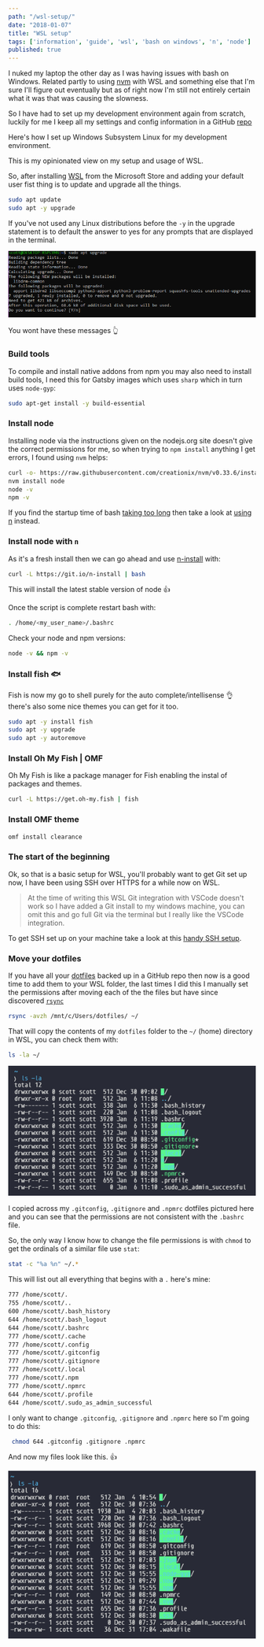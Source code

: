 ```yaml
---
path: "/wsl-setup/"
date: "2018-01-07"
title: "WSL setup"
tags: ['information', 'guide', 'wsl', 'bash on windows', 'n', 'node']
published: true
---
```


I nuked my laptop the other day as I was having issues with bash on Windows.
Related partly to using [nvm][slowbash] with WSL and something else that I'm
sure I'll figure out eventually but as of right now I'm still not entirely
certain what it was that was causing the slowness.

So I have had to set up my development environment again from scratch, luckily
for me I keep all my settings and config information in a GitHub
[repo][settingsrepo]

Here's how I set up Windows Subsystem Linux for my development environment.

This is my opinionated view on my setup and usage of WSL.

So, after installing [WSL][wslmsstore] from the Microsoft Store and adding your
default user fist thing is to update and upgrade all the things.

```sh
sudo apt update
sudo apt -y upgrade
```

If you've not used any Linux distributions before the `-y` in the upgrade
statement is to default the answer to yes for any prompts that are displayed in
the terminal.

![upgrade image](./upgrade-yes.png)

You wont have these messages 👆

### Build tools

To compile and install native addons from npm you may also need to install build
tools, I need this for Gatsby images which uses `sharp` which in turn uses
`node-gyp`:

```sh
sudo apt-get install -y build-essential
```

### Install node

Installing node via the instructions given on the nodejs.org site doesn't give
the correct permissions for me, so when trying to `npm install` anything I get
errors, I found using `nvm` helps:

```sh
curl -o- https://raw.githubusercontent.com/creationix/nvm/v0.33.6/install.sh | bash
nvm install node
node -v
npm -v
```

If you find the startup time of bash [taking too long][slowbash] then take a
look at [using n][usen] instead.

### Install node with `n`

As it's a fresh install then we can go ahead and use [n-install] with:

```sh
curl -L https://git.io/n-install | bash
```

This will install the latest stable version of node 👍

Once the script is complete restart bash with:

```sh
. /home/<my_user_name>/.bashrc
```

Check your node and npm versions:

```sh
node -v && npm -v
```

### Install fish 🐟

Fish is now my go to shell purely for the auto complete/intellisense 👌 there's
also some nice themes you can get for it too.

```sh
sudo apt -y install fish
sudo apt -y upgrade
sudo apt -y autoremove
```

### Install Oh My Fish | OMF

Oh My Fish is like a package manager for Fish enabling the instal of packages
and themes.

```sh
curl -L https://get.oh-my.fish | fish
```

### Install OMF theme

```sh
omf install clearance
```

### The start of the beginning

Ok, so that is a basic setup for WSL, you'll probably want to get Git set up
now, I have been using SSH over HTTPS for a while now on WSL.

> At the time of writing this WSL Git integration with VSCode doesn't work so I
> have added a Git install to my windows machine, you can omit this and go full
> Git via the terminal but I really like the VSCode integration.

To get SSH set up on your machine take a look at this [handy SSH setup].

### Move your dotfiles

If you have all your [dotfiles] backed up in a GitHub repo then now is a good
time to add them to your WSL folder, the last times I did this I manually set
the permissions after moving each of the the files but have since discovered
[`rsync`][rsync]

```sh
rsync -avzh /mnt/c/Users/dotfiles/ ~/
```

That will copy the contents of my `dotfiles` folder to the `~/` (home) directory
in WSL, you can check them with:

```sh
ls -la ~/
```

![bash files wrong permissions](./bash-wrong-perms.png)

I copied across my `.gitconfig`, `.gitignore` and `.npmrc` dotfiles pictured
here and you can see that the permissions are not consistent with the `.bashrc`
file.

So, the only way I know how to change the file permissions is with `chmod` to
get the ordinals of a similar file use `stat`:

```sh
stat -c "%a %n" ~/.*
```

This will list out all everything that begins with a `.` here's mine:

```sh
777 /home/scott/.
755 /home/scott/..
600 /home/scott/.bash_history
644 /home/scott/.bash_logout
644 /home/scott/.bashrc
777 /home/scott/.cache
777 /home/scott/.config
777 /home/scott/.gitconfig
777 /home/scott/.gitignore
777 /home/scott/.local
777 /home/scott/.npm
777 /home/scott/.npmrc
644 /home/scott/.profile
644 /home/scott/.sudo_as_admin_successful
```

I only want to change `.gitconfig`, `.gitignore` and `.npmrc` here so I'm going
to do this:

```sh
 chmod 644 .gitconfig .gitignore .npmrc
```

And now my files look like this. 👍

![bash files permissions](./bash-dotfiles.png)

<!-- links -->

[slowbash]: https://github.com/Microsoft/WSL/issues/776
[wslmsstore]: https://www.microsoft.com/store/productId/9NBLGGH4MSV6
[usen]: https://github.com/Microsoft/WSL/issues/776#issuecomment-266112578
[settingsrepo]: https://github.com/spences10/settings
[dotfiles]: https://github.com/spences10/dotfiles
[handy ssh setup]: https://github.com/spences10/cheat-sheets/blob/master/git.md#how-to-authenticate-with-github-using-ssh
[rsync]: https://www.tecmint.com/rsync-local-remote-file-synchronization-commands/
[n-install]: https://github.com/mklement0/n-install
